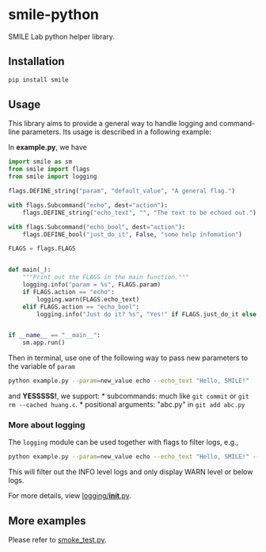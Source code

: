# smile-python
SMILE Lab python helper library.

## Installation

```bash
pip install smile
```

## Usage
This library aims to provide a general way to handle logging and command-line parameters.
Its usage is described in a following example:

In **example.py**, we have

```python
import smile as sm
from smile import flags
from smile import logging

flags.DEFINE_string("param", "default_value", "A general flag.")

with flags.Subcommand("echo", dest="action"):
    flags.DEFINE_string("echo_text", "", "The text to be echoed out.")

with flags.Subcommand("echo_bool", dest="action"):
    flags.DEFINE_bool("just_do_it", False, "some help infomation")

FLAGS = flags.FLAGS


def main(_):
    """Print out the FLAGS in the main function."""
    logging.info("param = %s", FLAGS.param)
    if FLAGS.action == "echo":
        logging.warn(FLAGS.echo_text)
    elif FLAGS.action == "echo_bool":
        logging.info("Just do it? %s", "Yes!" if FLAGS.just_do_it else "No :(")


if __name__ == "__main__":
    sm.app.run()
```

Then in terminal, use one of the following way to pass new parameters to the variable of `param`

```bash
python example.py --param=new_value echo --echo_text "Hello, SMILE!"
```
and **YESSSSS!**, we support:
    * subcommands: much like `git commit` or `git rm --cached huang.c`.
    * positional arguments: "abc.py" in `git add abc.py`
    
### More about logging

The `logging` module can be used together with flags to filter logs, e.g.,

```bash
python example.py --param=new_value echo --echo_text "Hello, SMILE!" --verbosity -1
```

This will filter out the INFO level logs and only display WARN level or below logs.

For more details, view [logging/__init__.py](https://github.com/abseil/abseil-py/blob/master/absl/logging/__init__.py).

## More examples

Please refer to [smoke_test.py](tests/smoke_tests/smoke_test.py).